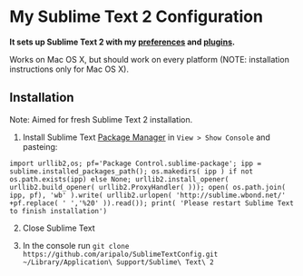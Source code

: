 # My Sublime Text 2 Configuration

**It sets up Sublime Text 2 with my [preferences](Packages/User/Preferences.sublime-settings) and [plugins](Packages/User/Package%20Control.sublime-settings).**

Works on Mac OS X, but should work on every platform (NOTE: installation instructions only for Mac OS X).

## Installation

Note: Aimed for fresh Sublime Text 2 installation.

1. Install Sublime Text [Package Manager](https://sublime.wbond.net/installation#st2) in `View > Show Console` and pasteing:

  ```
  import urllib2,os; pf='Package Control.sublime-package'; ipp = sublime.installed_packages_path(); os.makedirs( ipp ) if not os.path.exists(ipp) else None; urllib2.install_opener( urllib2.build_opener( urllib2.ProxyHandler( ))); open( os.path.join( ipp, pf), 'wb' ).write( urllib2.urlopen( 'http://sublime.wbond.net/' +pf.replace( ' ','%20' )).read()); print( 'Please restart Sublime Text to finish installation')
  ```

2. Close Sublime Text

3. In the console run `git clone https://github.com/aripalo/SublimeTextConfig.git ~/Library/Application\ Support/Sublime\ Text\ 2`



